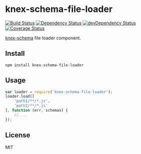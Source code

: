 # knex-schema-file-loader
[![Build Status][status]](https://travis-ci.org/lemonde/knex-schema-file-loader) [![Dependency Status][deps]](https://david-dm.org/lemonde/knex-schema-file-loader) [![devDependency Status][devdeps]](https://david-dm.org/lemonde/knex-schema-file-loader#info=devDependencies) [![Coverage Status][coverage]](https://coveralls.io/r/lemonde/knex-schema-file-loader)

[status]: https://travis-ci.org/lemonde/knex-schema-file-loader.svg?branch=master
[deps]: https://david-dm.org/lemonde/knex-schema-file-loader.svg
[devdeps]: https://david-dm.org/lemonde/knex-schema-file-loader/dev-status.svg
[coverage]: https://coveralls.io/repos/lemonde/knex-schema-file-loader/badge.png

[knex-schema](https://github.com/lemonde/knex-schema) file loader component.

## Install

```
npm install knex-schema-file-loader
```

## Usage

```javascript
var loader = require('knex-schema-file-loader');
loader.load([
    'path1/**/*.js',
    'path2/**/*.js'
], function (err, schemas) {
    // ...
});
```
## License

MIT